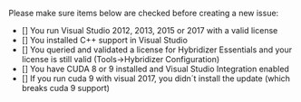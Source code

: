Please make sure items below are checked before creating a new issue:

 - [] You run Visual Studio 2012, 2013, 2015 or 2017 with a valid license
 - [] You installed C++ support in Visual Studio
 - [] You queried and validated a license for Hybridizer Essentials and your license is still valid (Tools->Hybridizer Configuration)
 - [] You have CUDA 8 or 9 installed and Visual Studio Integration enabled
 - [] If you run cuda 9 with visual 2017, you didn´t install the update (which breaks cuda 9 support)
 
 
 
